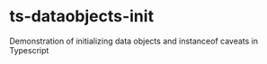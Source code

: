 # ts-dataobjects-init
Demonstration of initializing data objects and instanceof caveats in Typescript
